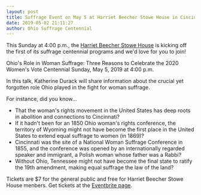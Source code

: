 ```yaml
---
layout: post
title: Suffrage Event on May 5 at Harriet Beecher Stowe House in Cincinnati
date: 2019-05-02 21:11:27
author: Ohio Suffrage Centennial
---
```


This Sunday at 4:00 p.m., the <a href="http://stowehousecincy.org/index.html" target="_blank">Harriet Beecher Stowe House</a> is kicking off the first of its suffrage centennial programs and we'd love for you to join!

Ohio's Role in Woman Suffrage: Three Reasons to Celebrate the 2020 Women's Vote Centennial
Sunday, May 5, 2019 at 4:00 p.m.

In this talk, Katherine Durack will share information about the crucial yet forgotten role Ohio played in the fight for woman suffrage. 

For instance, did you know...
-   That the woman's rights movement in the United States has deep roots in abolition and connections to Cincinnati?
-   If it hadn't been for an 1850 Ohio woman's rights conference, the territory of Wyoming might not have become the first place in the United States to extend equal suffrage to women (in 1869)?
-   Cincinnati was the site of a National Woman Suffrage Conference in 1855, and the conference was opened by an internationally regarded speaker and immigrant, a Polish woman whose father was a Rabbi?
-   Without Ohio, Tennessee might not have become the final state to ratify the 19th amendment, making equal suffrage the law of the land?

Tickets are $7 for the general public and free for Harriet Beecher Stowe House menbers. Get tickets at the <a href="https://www.eventbrite.com/e/ohios-role-in-woman-suffrage-three-reasons-to-celebrate-the-2020-womens-vote-centennial-tickets-56671134890" target="_blank">Eventbrite page</a>.
